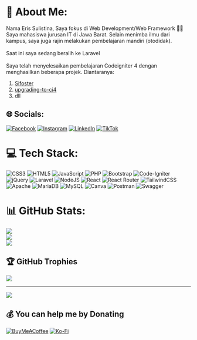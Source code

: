 # 💫 About Me:

Nama Eris Sulistina, Saya fokus di Web Development/Web Framework 🙌🏻
Saya mahasiswa jurusan IT di Jawa Barat.
Selain menimba ilmu dari kampus, saya juga rajin melakukan pembelajaran mandiri (otodidak).
<br><br>
Saat ini saya sedang beralih ke Laravel
<br><br>
Saya telah menyelesaikan pembelajaran Codeigniter 4 dengan menghasilkan beberapa projek. Diantaranya:

1. [Sifoster](https://github.com/sejutaimpian/sifoster)
2. [upgrading-to-ci4](https://github.com/sejutaimpian/upgrading-to-ci4)
3. dll

## 🌐 Socials:

[![Facebook](https://img.shields.io/badge/Facebook-%231877F2.svg?logo=Facebook&logoColor=white)](https://facebook.com/eris.sulistina) [![Instagram](https://img.shields.io/badge/Instagram-%23E4405F.svg?logo=Instagram&logoColor=white)](https://instagram.com/deris_sulistina) [![LinkedIn](https://img.shields.io/badge/LinkedIn-%230077B5.svg?logo=linkedin&logoColor=white)](https://linkedin.com/in/eris-sulistina-422a66194) [![TikTok](https://img.shields.io/badge/TikTok-%23000000.svg?logo=TikTok&logoColor=white)](https://tiktok.com/@deris_sulistina)

# 💻 Tech Stack:

![CSS3](https://img.shields.io/badge/css3-%231572B6.svg?style=for-the-badge&logo=css3&logoColor=white) ![HTML5](https://img.shields.io/badge/html5-%23E34F26.svg?style=for-the-badge&logo=html5&logoColor=white) ![JavaScript](https://img.shields.io/badge/javascript-%23323330.svg?style=for-the-badge&logo=javascript&logoColor=%23F7DF1E) ![PHP](https://img.shields.io/badge/php-%23777BB4.svg?style=for-the-badge&logo=php&logoColor=white) ![Bootstrap](https://img.shields.io/badge/bootstrap-%23563D7C.svg?style=for-the-badge&logo=bootstrap&logoColor=white) ![Code-Igniter](https://img.shields.io/badge/CodeIgniter-%23EF4223.svg?style=for-the-badge&logo=codeIgniter&logoColor=white) ![jQuery](https://img.shields.io/badge/jquery-%230769AD.svg?style=for-the-badge&logo=jquery&logoColor=white) ![Laravel](https://img.shields.io/badge/laravel-%23FF2D20.svg?style=for-the-badge&logo=laravel&logoColor=white) ![NodeJS](https://img.shields.io/badge/node.js-6DA55F?style=for-the-badge&logo=node.js&logoColor=white) ![React](https://img.shields.io/badge/react-%2320232a.svg?style=for-the-badge&logo=react&logoColor=%2361DAFB) ![React Router](https://img.shields.io/badge/React_Router-CA4245?style=for-the-badge&logo=react-router&logoColor=white) ![TailwindCSS](https://img.shields.io/badge/tailwindcss-%2338B2AC.svg?style=for-the-badge&logo=tailwind-css&logoColor=white) ![Apache](https://img.shields.io/badge/apache-%23D42029.svg?style=for-the-badge&logo=apache&logoColor=white) ![MariaDB](https://img.shields.io/badge/MariaDB-003545?style=for-the-badge&logo=mariadb&logoColor=white) ![MySQL](https://img.shields.io/badge/mysql-%2300f.svg?style=for-the-badge&logo=mysql&logoColor=white) ![Canva](https://img.shields.io/badge/Canva-%2300C4CC.svg?style=for-the-badge&logo=Canva&logoColor=white) ![Postman](https://img.shields.io/badge/Postman-FF6C37?style=for-the-badge&logo=postman&logoColor=white) ![Swagger](https://img.shields.io/badge/-Swagger-%23Clojure?style=for-the-badge&logo=swagger&logoColor=white)

# 📊 GitHub Stats:

![](https://github-readme-stats.vercel.app/api?username=Sejutaimpian&theme=dark&hide_border=false&include_all_commits=true&count_private=true)<br/>
![](https://github-readme-streak-stats.herokuapp.com/?user=Sejutaimpian&theme=dark&hide_border=false)<br/>
![](https://github-readme-stats.vercel.app/api/top-langs/?username=Sejutaimpian&theme=dark&hide_border=false&include_all_commits=true&count_private=true&layout=compact)

## 🏆 GitHub Trophies

![](https://github-profile-trophy.vercel.app/?username=Sejutaimpian&theme=darkhub&no-frame=false&no-bg=true&margin-w=4)

---

[![](https://visitcount.itsvg.in/api?id=Sejutaimpian&icon=5&color=6)](https://visitcount.itsvg.in)

## 💰 You can help me by Donating

[![BuyMeACoffee](https://img.shields.io/badge/Buy%20Me%20a%20Coffee-ffdd00?style=for-the-badge&logo=buy-me-a-coffee&logoColor=black)](https://buymeacoffee.com/Sejutaimpian) [![Ko-Fi](https://img.shields.io/badge/Ko--fi-F16061?style=for-the-badge&logo=ko-fi&logoColor=white)](https://ko-fi.com/sejutaimpian)

<!-- Proudly created with GPRM ( https://gprm.itsvg.in ) -->

